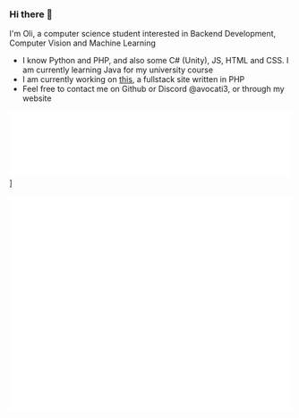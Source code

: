 ### Hi there 👋
I'm Oli, a computer science student interested in Backend Development, Computer Vision and Machine Learning
- I know Python and PHP, and also some C# (Unity), JS, HTML and CSS. I am currently learning Java for my university course
  <!--
  I've recently finished working on [Lands And Legacy](https://github.com/OGD311/LandsAndLegacy) which you can check out [here](https://ogd311.github.io/SuspiciousBananaStudios.github.io/index.html)
  I also like to make lots of small python apps, such as [TubeIT](https://github.com/OGD311/TubeIT) <!--, and webapps - my latest is PiChat (Coming soon) [Pichat](https://pichat.co.uk/) -->
- I am currently working on [this](https://github.com/OGD311/ImageBoard-Tester), a fullstack site written in PHP
- Feel free to contact me on Github or Discord @avocati3, or through my website

[![StarredRepo](/metrics.plugin.repositories.svg)](https://github.com/OGD311/ImageBoard-Tester)]

![Metrics](/github-metrics.svg)



<!-- 
![Leetcode Stats](https://leetcard.jacoblin.cool/ogd311)

![My GitHub stats](https://github-readme-stats.vercel.app/api?username=OGD311&show_icons=true&layout=compact&theme=radical&hide=prs)

![My Top Languages](https://github-readme-stats.vercel.app/api/top-langs/?username=OGD311&size_weight=0.3&count_weight=0.7&layout=compact&hide=Tcl,Cython,C,ShaderLab&theme=radical)

-->


<!--
- 🔭 I’m currently working on [Lands And Legacy](https://github.com/OGD311/LandsAndLegacy)
- 🌱 I’m currently learning C#
- 🤔 I’m looking for help with Machine Learning
- 📫 Reach me on GitHub!
- ⚡ Fun fact: I am a Cisco Certified Network Engineer
- 😄 Pronouns: ... -->
<!--
**OGD311/OGD311** is a ✨ _special_ ✨ repository because its `README.md` (this file) appears on your GitHub profile.

Here are some ideas to get you started:

- 🔭 I’m currently working on ...
- 🌱 I’m currently learning ...
- 👯 I’m looking to collaborate on ...
- 🤔 I’m looking for help with ...
- 💬 Ask me about ...
- 📫 How to reach me: ...
- 😄 Pronouns: ...
- ⚡ Fun fact: ...



![My GitHub stats](https://github-readme-stats.vercel.app/api?username=OGD311&show_icons=true&theme=radical)

![My Top Languages](https://github-readme-stats.vercel.app/api/top-langs/?username=OGD311&layout=compact&hide=Tcl&theme=radical)

-->
